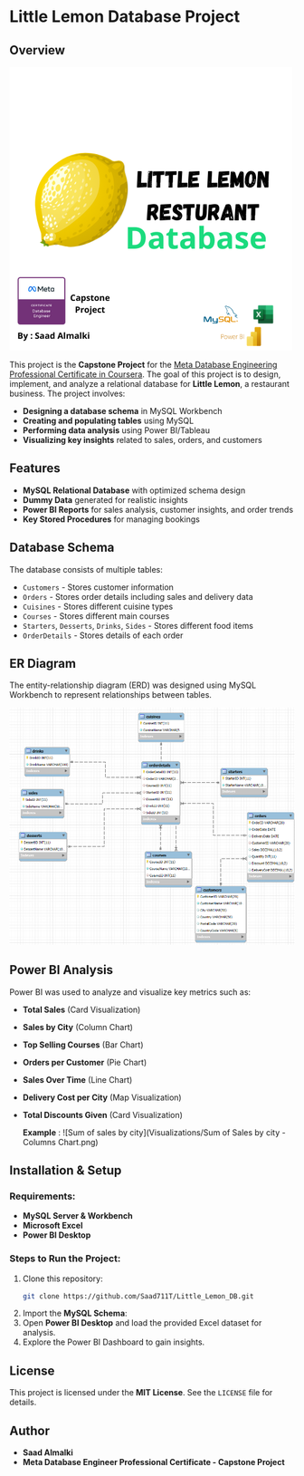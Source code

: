 # Little Lemon Database Project

## Overview

![Logo of Resturant](Logo.png)

This project is the **Capstone Project** for the [Meta Database Engineering Professional Certificate in Coursera](https://www.coursera.org/professional-certificates/meta-database-engineer). The goal of this project is to design, implement, and analyze a relational database for **Little Lemon**, a restaurant business. The project involves:

- **Designing a database schema** in MySQL Workbench
- **Creating and populating tables** using MySQL
- **Performing data analysis** using Power BI/Tableau
- **Visualizing key insights** related to sales, orders, and customers

## Features
- **MySQL Relational Database** with optimized schema design
- **Dummy Data** generated for realistic insights
- **Power BI Reports** for sales analysis, customer insights, and order trends
- **Key Stored Procedures** for managing bookings

## Database Schema
The database consists of multiple tables:
- `Customers` - Stores customer information
- `Orders` - Stores order details including sales and delivery data
- `Cuisines` - Stores different cuisine types
- `Courses` - Stores different main courses
- `Starters`, `Desserts`, `Drinks`, `Sides` - Stores different food items
- `OrderDetails` - Stores details of each order

## ER Diagram
The entity-relationship diagram (ERD) was designed using MySQL Workbench to represent relationships between tables.

![ER Diagram](ERD.png)

## Power BI Analysis
Power BI was used to analyze and visualize key metrics such as:
- **Total Sales** (Card Visualization)
- **Sales by City** (Column Chart)
- **Top Selling Courses** (Bar Chart)
- **Orders per Customer** (Pie Chart)
- **Sales Over Time** (Line Chart)
- **Delivery Cost per City** (Map Visualization)
- **Total Discounts Given** (Card Visualization)

  **Example** :
  ![Sum of sales by city](Visualizations/Sum of Sales by city - Columns Chart.png)

## Installation & Setup
### Requirements:
- **MySQL Server & Workbench**
- **Microsoft Excel**
- **Power BI Desktop**

### Steps to Run the Project:
1. Clone this repository:
   ```bash
   git clone https://github.com/Saad711T/Little_Lemon_DB.git
   ```
2. Import the **MySQL Schema**:
3. Open **Power BI Desktop** and load the provided Excel dataset for analysis.
4. Explore the Power BI Dashboard to gain insights.

## License
This project is licensed under the **MIT License**. See the `LICENSE` file for details.

## Author
- **Saad Almalki**  
- **Meta Database Engineer Professional Certificate - Capstone Project**
